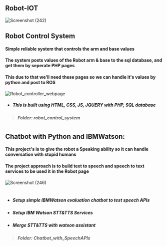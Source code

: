 ## Robot-IOT
![Screenshot (242)](https://user-images.githubusercontent.com/49666154/127552022-a7a383e0-55fc-42e8-9fbe-d1256fb86eae.png)

## Robot Control System 
#### Simple reliable system that controls the arm and base values
#### The system posts values of the Robot arm & base to the sql database, and get them by seperate PHP pages 
#### This due to that we'll need these pages so we can handle it's values by python and post to ROS 
![Robot_controller_webpage](https://user-images.githubusercontent.com/49666154/127557885-d089d4a4-448c-41ed-8329-fefa70007bbb.png)
- ##### This is built using HTML, CSS, JS, JQUERY with PHP, SQL database
> ##### **Folder: robot_control_system** 


#
## Chatbot with Python and IBMWatson:
#### This project's is to give the robot a Speaking ability so it can handle conversation with stupid humans
#### The project approach is to build text to speech and speech to text services to be used it in the Robot page
![Screenshot (246)](https://user-images.githubusercontent.com/49666154/127555231-98bd7ea2-96fa-416a-ae7b-fdd68ec45006.png) 

#
- ##### Setup simple IBMWatson evaluation chatbot to test speech APIs
- ##### Setup IBM Watson STT&TTS Services
- ##### Merge STT&TTS with watson assistant
> ##### **Folder: Chatbot_with_SpeechAPIs**


